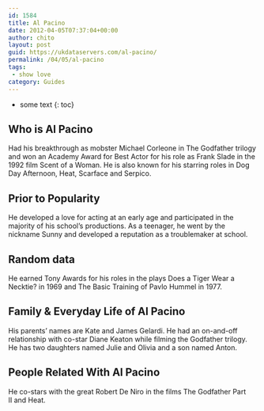 ```yaml
---
id: 1584
title: Al Pacino
date: 2012-04-05T07:37:04+00:00
author: chito
layout: post
guid: https://ukdataservers.com/al-pacino/
permalink: /04/05/al-pacino
tags:
 - show love
category: Guides
---
```


* some text
{: toc}


## Who is  Al Pacino
                  
                  
                  
Had his breakthrough as mobster Michael Corleone in The Godfather trilogy and won an Academy Award for Best Actor for his role as Frank Slade in the 1992 film Scent of a Woman. He is also known for his starring roles in Dog Day Afternoon, Heat, Scarface and Serpico. 
                  
                
                
                
## Prior to Popularity 
                  
                  
                  
He developed a love for acting at an early age and participated in the majority of his school&#8217;s productions. As a teenager, he went by the nickname Sunny and developed a reputation as a troublemaker at school. 
                  
                
                
                
## Random data 
                  
                  
                  
He earned Tony Awards for his roles in the plays Does a Tiger Wear a Necktie? in 1969 and The Basic Training of Pavlo Hummel in 1977. 
                  
                
                
                
## Family & Everyday Life of Al Pacino
                  
                  
                  
His parents&#8217; names are Kate and James Gelardi. He had an on-and-off relationship with co-star Diane Keaton while filming the Godfather trilogy. He has two daughters named Julie and Olivia and a son named Anton. 
                  
                
                
                
## People Related With  Al Pacino
                  
                  
                  
He co-stars with the great Robert De Niro in the films The Godfather Part II and Heat. 
                  
                
              
            
          
          
          
    
    
  
